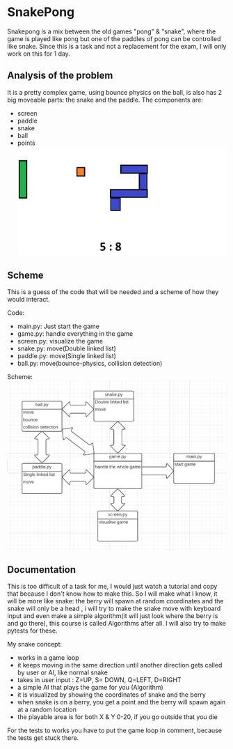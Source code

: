 # SnakePong
Snakepong is a mix between the old games "pong" & "snake", where the game is played like pong but one of the paddles of pong can be controlled like snake. 
Since this is a task and not a replacement for the exam, I will only work on this for 1 day.

## Analysis of the problem
It is a pretty complex game, using bounce physics on the ball, is also has 2 big moveable parts: the snake and the paddle. 
The components are:
- screen
- paddle
- snake
- ball
- points
![snakepong](./img/snakepong.png)

## Scheme
This is a guess of the code that will be needed and a scheme of how they would interact.

Code:
- main.py: Just start the game
- game.py: handle everything in the game
- screen.py: visualize the game
- snake.py: move(Double linked list)
- paddle.py: move(Single linked list)
- ball.py: move(bounce-physics, collision detection)

Scheme:
![scheme](./img/scheme.png)

## Documentation

This is too difficult of a task for me, I would just watch a tutorial and copy that because I don't know how to make this. So I will make what I know, it will be more like snake: the berry will spawn at random coordinates and the snake will only be a head , i will try to make the snake move with keyboard input and even make a simple algorithm(it will just look where the berry is and go there), this course is called Algorithms after all. I will also try to make pytests for these.

My snake concept:
- works in a game loop
- it keeps moving in the same direction until another direction gets called by user or AI, like normal snake
- takes in user input : Z=UP, S= DOWN, Q=LEFT, D=RIGHT
- a simple AI that plays the game for you (Algorithm)
- it is visualized by showing the coordinates of snake and the berry
- when snake is on a berry, you get a point and the berry will spawn again at a random location
- the playable area is for both X & Y 0-20, if you go outside that you die

For the tests to works you have to put the game loop in comment, because the tests get stuck there.